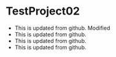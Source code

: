 # TestProject02

- This is updated from github. Modified
- This is updated from github.
- This is updated from github.
- This is updated from github.
